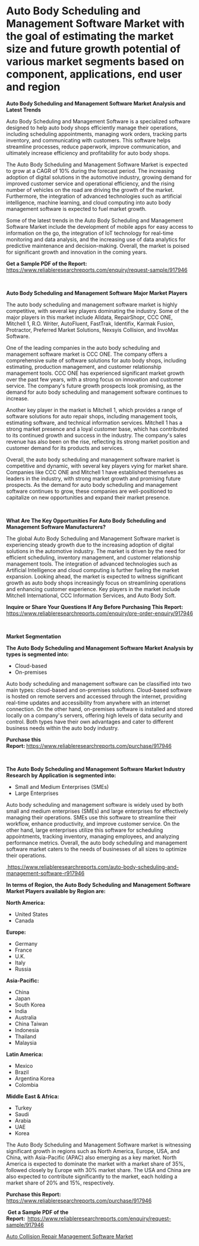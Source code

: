 <p><h1>Auto Body Scheduling and Management Software Market with the goal of estimating the market size and future growth potential of various market segments based on component, applications, end user and region</h1></p><p><strong>Auto Body Scheduling and Management Software Market Analysis and Latest Trends</strong></p>
<p><p>Auto Body Scheduling and Management Software is a specialized software designed to help auto body shops efficiently manage their operations, including scheduling appointments, managing work orders, tracking parts inventory, and communicating with customers. This software helps streamline processes, reduce paperwork, improve communication, and ultimately increase efficiency and profitability for auto body shops.</p><p>The Auto Body Scheduling and Management Software Market is expected to grow at a CAGR of 10% during the forecast period. The increasing adoption of digital solutions in the automotive industry, growing demand for improved customer service and operational efficiency, and the rising number of vehicles on the road are driving the growth of the market. Furthermore, the integration of advanced technologies such as artificial intelligence, machine learning, and cloud computing into auto body management software is expected to fuel market growth.</p><p>Some of the latest trends in the Auto Body Scheduling and Management Software Market include the development of mobile apps for easy access to information on the go, the integration of IoT technology for real-time monitoring and data analysis, and the increasing use of data analytics for predictive maintenance and decision-making. Overall, the market is poised for significant growth and innovation in the coming years.</p></p>
<p><strong>Get a Sample PDF of the Report:&nbsp;</strong> <a href="https://www.reliableresearchreports.com/enquiry/request-sample/917946">https://www.reliableresearchreports.com/enquiry/request-sample/917946</a></p>
<p>&nbsp;</p>
<p><strong>Auto Body Scheduling and Management Software Major Market Players</strong></p>
<p><p>The auto body scheduling and management software market is highly competitive, with several key players dominating the industry. Some of the major players in this market include Alldata, RepairShopr, CCC ONE, Mitchell 1, R.O. Writer, AutoFluent, FastTrak, Identifix, Karmak Fusion, Protractor, Preferred Market Solutions, Nexsyis Collision, and InvoMax Software.</p><p>One of the leading companies in the auto body scheduling and management software market is CCC ONE. The company offers a comprehensive suite of software solutions for auto body shops, including estimating, production management, and customer relationship management tools. CCC ONE has experienced significant market growth over the past few years, with a strong focus on innovation and customer service. The company's future growth prospects look promising, as the demand for auto body scheduling and management software continues to increase.</p><p>Another key player in the market is Mitchell 1, which provides a range of software solutions for auto repair shops, including management tools, estimating software, and technical information services. Mitchell 1 has a strong market presence and a loyal customer base, which has contributed to its continued growth and success in the industry. The company's sales revenue has also been on the rise, reflecting its strong market position and customer demand for its products and services.</p><p>Overall, the auto body scheduling and management software market is competitive and dynamic, with several key players vying for market share. Companies like CCC ONE and Mitchell 1 have established themselves as leaders in the industry, with strong market growth and promising future prospects. As the demand for auto body scheduling and management software continues to grow, these companies are well-positioned to capitalize on new opportunities and expand their market presence.</p></p>
<p>&nbsp;</p>
<p><strong>What Are The Key Opportunities For Auto Body Scheduling and Management Software Manufacturers?</strong></p>
<p><p>The global Auto Body Scheduling and Management Software market is experiencing steady growth due to the increasing adoption of digital solutions in the automotive industry. The market is driven by the need for efficient scheduling, inventory management, and customer relationship management tools. The integration of advanced technologies such as Artificial Intelligence and cloud computing is further fueling the market expansion. Looking ahead, the market is expected to witness significant growth as auto body shops increasingly focus on streamlining operations and enhancing customer experience. Key players in the market include Mitchell International, CCC Information Services, and Auto Body Soft.</p></p>
<p><strong>Inquire or Share Your Questions If Any Before Purchasing This Report:</strong> <a href="https://www.reliableresearchreports.com/enquiry/pre-order-enquiry/917946">https://www.reliableresearchreports.com/enquiry/pre-order-enquiry/917946</a></p>
<p>&nbsp;</p>
<p><strong>Market Segmentation</strong></p>
<p><strong>The Auto Body Scheduling and Management Software Market Analysis by types is segmented into:</strong></p>
<p><ul><li>Cloud-based</li><li>On-premises</li></ul></p>
<p><p>Auto body scheduling and management software can be classified into two main types: cloud-based and on-premises solutions. Cloud-based software is hosted on remote servers and accessed through the internet, providing real-time updates and accessibility from anywhere with an internet connection. On the other hand, on-premises software is installed and stored locally on a company's servers, offering high levels of data security and control. Both types have their own advantages and cater to different business needs within the auto body industry.</p></p>
<p><strong>Purchase this Report:&nbsp;</strong><a href="https://www.reliableresearchreports.com/purchase/917946">https://www.reliableresearchreports.com/purchase/917946</a></p>
<p>&nbsp;</p>
<p><strong>The Auto Body Scheduling and Management Software Market Industry Research by Application is segmented into:</strong></p>
<p><ul><li>Small and Medium Enterprises (SMEs)</li><li>Large Enterprises</li></ul></p>
<p><p>Auto body scheduling and management software is widely used by both small and medium enterprises (SMEs) and large enterprises for effectively managing their operations. SMEs use this software to streamline their workflow, enhance productivity, and improve customer service. On the other hand, large enterprises utilize this software for scheduling appointments, tracking inventory, managing employees, and analyzing performance metrics. Overall, the auto body scheduling and management software market caters to the needs of businesses of all sizes to optimize their operations.</p></p>
<p><a href="https://www.reliableresearchreports.com/auto-body-scheduling-and-management-software-r917946">&nbsp;https://www.reliableresearchreports.com/auto-body-scheduling-and-management-software-r917946</a></p>
<p><strong>In terms of Region, the Auto Body Scheduling and Management Software Market Players available by Region are:</strong></p>
<p>
    <p> <strong> North America: </strong>
        <ul>
            <li>United States</li>
            <li>Canada</li>
        </ul>
        </p> 
    <p> <strong> Europe: </strong>
        <ul>
            <li>Germany</li>
            <li>France</li>
            <li>U.K.</li>
            <li>Italy</li>
            <li>Russia</li>
        </ul>
        </p> 
    <p> <strong> Asia-Pacific: </strong>
        <ul>
            <li>China</li>
            <li>Japan</li>
            <li>South Korea</li>
            <li>India</li>
            <li>Australia</li>
            <li>China Taiwan</li>
            <li>Indonesia</li>
            <li>Thailand</li>
            <li>Malaysia</li>
        </ul>
        </p> 
    <p> <strong> Latin America: </strong>
        <ul>
            <li>Mexico</li>
            <li>Brazil</li>
            <li>Argentina Korea</li>
            <li>Colombia</li>
        </ul>
        </p> 
    <p> <strong> Middle East & Africa: </strong>
        <ul>
            <li>Turkey</li>
            <li>Saudi</li>
            <li>Arabia</li>
            <li>UAE</li>
            <li>Korea</li>
        </ul>
    </p>
    </p>
<p><p>The Auto Body Scheduling and Management Software market is witnessing significant growth in regions such as North America, Europe, USA, and China, with Asia-Pacific (APAC) also emerging as a key market. North America is expected to dominate the market with a market share of 35%, followed closely by Europe with 30% market share. The USA and China are also expected to contribute significantly to the market, each holding a market share of 20% and 15%, respectively.</p></p>
<p><strong>Purchase this Report: </strong><a href="https://www.reliableresearchreports.com/purchase/917946">https://www.reliableresearchreports.com/purchase/917946</a></p>
<p>&nbsp;<strong>Get a Sample PDF of the Report:&nbsp;&nbsp;</strong><a href="https://www.reliableresearchreports.com/enquiry/request-sample/917946">https://www.reliableresearchreports.com/enquiry/request-sample/917946</a></p>
<p><strong></strong></p>
<p><p><a href="https://github.com/kimjmgeh81/Market-Research-Report-List-1/blob/main/auto-collision-repair-management-software-market.md">Auto Collision Repair Management Software Market</a></p></p>